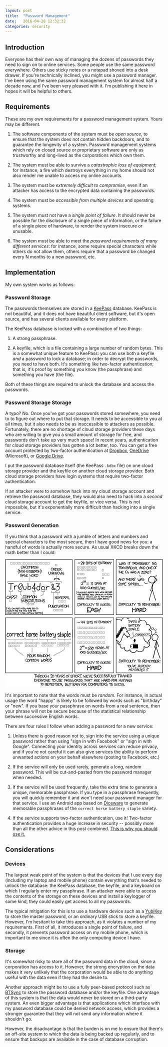 ```yaml
---
layout: post
title:  "Password Management"
date:   2016-04-28 12:32:32
categories: security
---
```


## Introduction

Everyone has their own way of managing the dozens of passwords they need to sign on to online services. Some people use the same password everywhere. Others use sticky notes or a notepad shoved into a desk drawer. If you're technically inclined, you might use a password manager. I've been using the same password management system for almost half a decade now, and I've been very pleased with it. I'm publishing it here in hopes it will be helpful to others.

## Requirements

These are my own requirements for a password management system. Yours may be different.

1. The software components of the system must be *open source*, to ensure that the system does not contain hidden backdoors, and to guarantee the longevity of a system. Password management systems which rely on closed source or proprietary software are only as trustworthy and long-lived as the corporations which own them.

1. The system must be able to survive a *catastrophic loss of equipment*; for instance, a fire which destroys everything in my home should not also render me unable to access my online accounts.

1. The system must be *extremely difficult to compromise*, even if an attacker has access to the encrypted data containing the passwords.

1. The system must be *accessible from multiple devices* and operating systems.

1. The system must not have a *single point of failure*. It should never be possible for the disclosure of a single piece of information, or the failure of a single piece of hardware, to render the system insecure or unusable. 

1. The system must be able to meet the *password requirements of many different services*: for instance, some require special characters while others do not allow them, others require that a password be changed every N months to a new password, etc. 

## Implementation

My own system works as follows:

### Password Storage

The passwords themselves are stored in a [KeePass](http://keepass.info/) database. KeePass is not beautiful, and it does not have beautiful client software, but it's open source, and has several clients available for every platform.

The KeePass database is locked with a combination of two things:

1. A strong passphrase. 

1. A keyfile, which is a file containing a large number of random bytes. This is a somewhat unique feature to KeePass: you can use both a keyfile *and* a password to lock a database; in order to decrypt the passwords, you need to have both. It's something like two-factor authentication; that is, it's proof by something you know (the passphrase) and something you have (the file). 

Both of these things are required to unlock the database and access the passwords.

### Password Storage Storage

A typo? No. Once you've got your passwords stored somewhere, you need to to figure out where to put that storage. It needs to be accessible to you at all times, but it also needs to be as inaccessible to attackers as possible.  Fortunately, there are no shortage of cloud storage providers these days who are willing to give you a small amount of storage for free, and passwords don't take up very much space!  In recent years, authentication for cloud storage providers has gotten a lot better, too. You can get a free account protected by two-factor authentication at [Dropbox](http://www.dropbox.com/), [OneDrive](http://www.onedrive.com) (Microsoft), or [Google Drive](http://drive.google.com/). 

I put the password database itself (the KeePass `.kdbx` file) on one cloud storage provider and the keyfile on another cloud storage provider. Both cloud storage providers have login systems that require two-factor authentication.

If an attacker were to somehow hack into my cloud storage account and retrieve the password database, they would also need to hack into a *second* cloud storage account to get the keyfile, or vice versa. This is not impossible, but it's exponentially more difficult than hacking into a single service.

### Password Generation

If you think that a password with a jumble of letters and numbers and special characters is the most secure, then I have good news for you: a handful of words is actually more secure. As usual XKCD breaks down the math better than I could:

![Password Strength](/img/password_strength.png)

It's important to note that the words must be *random*. For instance, in actual usage the word "happy" is likely to be followed by words such as "birthday" or "new". If you base your passphrase on words from a real sentence, then your phrase will not be secure because of the statistical relationship between successive English words. 

There are four rules I follow when adding a password for a new service:

1. Unless there is good reason not to, sign into the service using a unique password rather than using "sign in with Facebook" or "sign in with Google". Connecting your identity across services can reduce privacy, and if you're not careful it can also give services the ability to perform unwanted actions on your behalf elsewhere (posting to Facebook, etc.)

1. If the service will only be used rarely, generate a long, random password. This will be cut-and-pasted from the password manager when needed. 

1. If the service will be used frequently, take the extra time to generate a unique, memorable passphrase. If you type in a passphrase frequently, you will quickly remember it and won't need your password manager for that service. I use an Android app based on [Diceware](http://world.std.com/~reinhold/diceware.html) to generate memorable passphrases of the `correct horse battery staple` variety. 

1. If the service supports two-factor authentication, use it! Two-factor authentication provides a huge increase in security -- possibly more than all the other advice in this post combined. [This is why you should use it.](https://blog.codinghorror.com/make-your-email-hacker-proof/)

## Considerations

### Devices

The largest weak point of the system is that the devices that I use every day (including my laptop and mobile phone) contain everything that's needed to unlock the database: the KeePass database, the keyfile, and a keyboard on which I regularly enter my passphrase. If an attacker were able to access the contents of the storage on these devices and install a keylogger of some kind, they could easily get access to all my passwords. 

The typical mitigation for this is to use a hardware device such as a [YubiKey](https://www.yubico.com/) to store the master password, or an ordinary USB stick to store a keyfile. However, I'm hesitant to take this approach, as it violates a number of my requirements. First of all, it introduces a single point of failure, and secondly, it prevents password access on my mobile phone, which is important to me since it is often the only computing device I have.

### Storage

It's somewhat risky to store all of the password data in the cloud, since a corporation has access to it. However, the strong encryption on the data makes it very unlikely that the corporation would be able to do anything useful with the data even if they had the desire to. 

Another approach might be to use a fully peer-based protocol such as [BTSync](https://www.getsync.com/) to store the password database and/or the keyfile. One advantage of this system is that the data would never be stored on a third-party system. An even bigger advantage is that applications which interface with my password database could be denied network access, which provides a stronger guarantee that they will not send any information where it shouldn't go.

However, the disadvantage is that the burden is on me to ensure that there's an off-site system to which the data is being backed up regularly, and to ensure that backups are available in the case of database corruption. 



